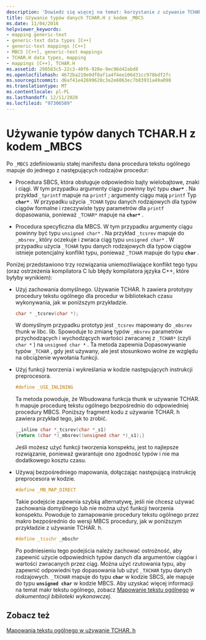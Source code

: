 ```yaml
---
description: 'Dowiedz się więcej na temat: korzystanie z używanie TCHAR. H typy danych z kodem _MBCS'
title: Używanie typów danych TCHAR.H z kodem _MBCS
ms.date: 11/04/2016
helpviewer_keywords:
- mapping generic-text
- generic-text data types [C++]
- generic-text mappings [C++]
- MBCS [C++], generic-text mappings
- TCHAR.H data types, mapping
- mappings [C++], TCHAR.H
ms.assetid: 298583c5-22c3-40f6-920e-9ec96d42abd8
ms.openlocfilehash: 4672ba210e0df0af1a4f4ee106d31cc978bdf2fc
ms.sourcegitcommit: d6af41e42699628c3e2e6063ec7b03931a49a098
ms.translationtype: MT
ms.contentlocale: pl-PL
ms.lasthandoff: 12/11/2020
ms.locfileid: "97306589"
---
```

# <a name="using-tcharh-data-types-with-_mbcs-code"></a>Używanie typów danych TCHAR.H z kodem _MBCS

Po `_MBCS` zdefiniowaniu stałej manifestu dana procedura tekstu ogólnego mapuje do jednego z następujących rodzajów procedur:

- Procedura SBCS, która obsługuje odpowiednio bajty wielobajtowe, znaki i ciągi. W tym przypadku argumenty ciągu powinny być typu **`char*`** . Na przykład `_tprintf` mapuje na `printf` ; argumenty ciągu mają `printf` Typ **`char*`** . W przypadku użycia `_TCHAR` typu danych rodzajowych dla typów ciągów formalne i rzeczywiste typy parametrów dla `printf` dopasowania, ponieważ `_TCHAR*` mapuje na **`char*`** .

- Procedura specyficzna dla MBCS. W tym przypadku argumenty ciągu powinny być typu `unsigned char*` . Na przykład `_tcsrev` mapuje do `_mbsrev` , który oczekuje i zwraca ciąg typu `unsigned char*` . W przypadku użycia `_TCHAR` typu danych rodzajowych dla typów ciągów istnieje potencjalny konflikt typu, ponieważ `_TCHAR` mapuje do typu **`char`** .

Poniżej przedstawiono trzy rozwiązania uniemożliwiające konflikt tego typu (oraz ostrzeżenia kompilatora C lub błędy kompilatora języka C++, które byłyby wynikiem):

- Użyj zachowania domyślnego. Używanie TCHAR. h zawiera prototypy procedury tekstu ogólnego dla procedur w bibliotekach czasu wykonywania, jak w poniższym przykładzie.

    ```cpp
    char * _tcsrev(char *);
    ```

   W domyślnym przypadku prototyp jest `_tcsrev` mapowany do `_mbsrev` thunk w libc. lib. Spowoduje to zmianę typów `_mbsrev` parametrów przychodzących i wychodzących wartości zwracanej z `_TCHAR*` (czyli `char *` ) na `unsigned char *` . Ta metoda zapewnia Dopasowywanie typów `_TCHAR` , gdy jest używany, ale jest stosunkowo wolne ze względu na obciążenie wywołania funkcji.

- Użyj funkcji tworzenia i wykreślania w kodzie następujących instrukcji preprocesora.

    ```cpp
    #define _USE_INLINING
    ```

   Ta metoda powoduje, że Wbudowana funkcja thunk w używanie TCHAR. h mapuje procedurę tekstu ogólnego bezpośrednio do odpowiedniej procedury MBCS. Poniższy fragment kodu z używanie TCHAR. h zawiera przykład tego, jak to zrobić.

    ```cpp
    __inline char *_tcsrev(char *_s1)
    {return (char *)_mbsrev((unsigned char *)_s1);}
    ```

   Jeśli możesz użyć funkcji tworzenia konspektu, jest to najlepsze rozwiązanie, ponieważ gwarantuje ono zgodność typów i nie ma dodatkowego kosztu czasu.

- Używaj bezpośredniego mapowania, dołączając następującą instrukcję preprocesora w kodzie.

    ```cpp
    #define _MB_MAP_DIRECT
    ```

   Takie podejście zapewnia szybką alternatywę, jeśli nie chcesz używać zachowania domyślnego lub nie można użyć funkcji tworzenia konspektu. Powoduje to zamapowanie procedury tekstu ogólnego przez makro bezpośrednio do wersji MBCS procedury, jak w poniższym przykładzie z używanie TCHAR. h.

    ```cpp
    #define _tcschr _mbschr
    ```

   Po podniesieniu tego podejścia należy zachować ostrożność, aby zapewnić użycie odpowiednich typów danych dla argumentów ciągów i wartości zwracanych przez ciąg. Można użyć rzutowania typu, aby zapewnić odpowiedni typ dopasowania lub użyć `_TXCHAR` typu danych rodzajowych. `_TXCHAR` mapuje do typu **`char`** w kodzie SBCS, ale mapuje do typu **`unsigned char`** w kodzie MBCS. Aby uzyskać więcej informacji na temat makr tekstu ogólnego, zobacz [Mapowanie tekstu ogólnego](../c-runtime-library/generic-text-mappings.md) w *dokumentacji biblioteki wykonawczej*.

## <a name="see-also"></a>Zobacz też

[Mapowania tekstu ogólnego w używanie TCHAR. h](../text/generic-text-mappings-in-tchar-h.md)
